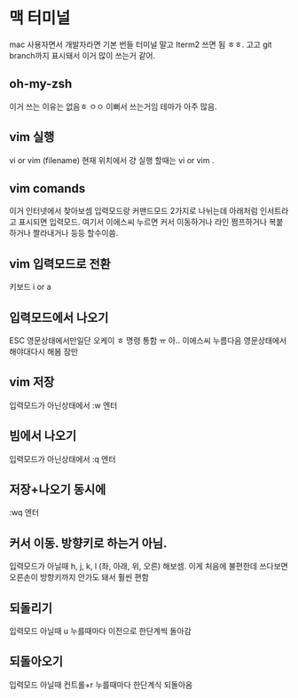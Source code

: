 # 맥 터미널
mac 사용자면서 개발자라면 기본 번들 터미널 말고
Iterm2 쓰면 됨 ㅎㅎ. 고고
git branch까지 표시돼서 이거 많이 쓰는거 같어.

## oh-my-zsh
이거 쓰는 이유는 없음ㅎ  ㅇㅇ 이뻐서 쓰는거임
테마가 아주 많음. 

## vim 실행
vi or vim (filename)
현재 위치에서 걍 실행 할때는 vi or vim .

## vim comands
이거 인터넷에서 찾아보셈  입력모드랑 커맨드모드 2가지로 나뉘는데
아래처럼 인서트라고 표시되면 입력모드.
여기서 이에스씨 누르면
커서 이동하거나 라인 쩜프하거나  복붙하거나 짤라내거나 등등 할수이씀.

## vim 입력모드로 전환
키보드 i or a

## 입력모드에서 나오기
ESC
영문상태에서만일단 오케이 ㅎ 명령 통함 ㅠ 아.. 이에스씨 누름다음 영문상태에서  해야대다시 해봄 잠만

## vim 저장
입력모드가 아닌상태에서   :w  엔터

## 빔에서 나오기
입력모드가 아닌상태에서   :q   엔터

## 저장+나오기 동시에
:wq 엔터

## 커서 이동.  방향키로 하는거 아님.
입력모드가 아닐때 h, j, k, l  (좌, 아래, 위, 오른) 해보셈.
이게 처음에 불편한데  쓰다보면  오른손이 방향키까지 안가도 돼서 훨씬 편함 

## 되돌리기
입력모드 아닐때 u 누를때마다 이전으로 한단계씩 돌아감

## 되돌아오기
입력모드 아닐때 컨트롤+r 누를때마다 한단계식 되돌아옴
